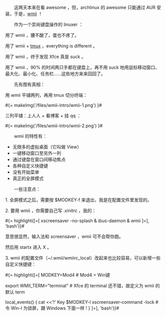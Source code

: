 　　这两天本来在看 awesome ，但，archlinux 的 awesome 只能通过 AUR 安装，于是，[wmii](http://wmii.suckless.org/) ！

　　作为一个崇尚键盘操作的 linuxer ：

用了 wmii ，腰不酸了，蛋也不疼了。

用了 wmii + [tmux](/blog/tmux-split-terminal.html) ，everything is different 。

用了 wmii ，终于发现 Xfce 真是 suck 。

用了 wmii ，90% 的时间两只手都在键盘上，再不用 suck 地用鼠标移动窗口、最大化、最小化、任务栏……这些地方来来回回了。

　　先有图有真相：

用 wmii 平铺两列，再用 tmux 切分终端：

#{= makeImg('/files/wmii-intro/wmii-1.png') }#

三列平铺：上人人 + 看博客 + 挂 qq ：

#{= makeImg('/files/wmii-intro/wmii-2.png') }#

　　wmii 的特性有：

* 无限多的虚拟桌面（它叫做 View）
* 一键移动窗口至另外一列
* 通过键盘在窗口间移动焦点
* 各种自定义快捷键
* 没有开始菜单
* 真正的全屏模式

　　一些注意点：

1\. 全屏模式之后，需要按 $MODKEY-f 来退出，我是在配置文件里发现的。

2\. 要用 wmii ，你需要自己写 .xinitrc ，我的：

#{= highlight([=[
xscreensaver -no-splash &
ibus-daemon &
wmii
]=], 'bash')}#

意思很显然，输入法和 screensaver ，wmii 可不会帮你跑。

然后用 startx 进入 X 。

3\. wmii 的配置文件（~/.wmii/wmiirc_local）改起来也比较容易，可以新增一些自定义快捷键：

#{= highlight([=[
MODKEY=Mod4 # Mod4 = Win键

export WMII_TERM="terminal" # Xfce 的 terminal 还不错，故定义为 wmii 的默认 term

local_events() {
	cat <<'!'
Key $MODKEY-l
	xscreensaver-command -lock # 令 Win-l 为锁屏，跟 Windows 下面一样
!
}
]=], 'bash')}#
